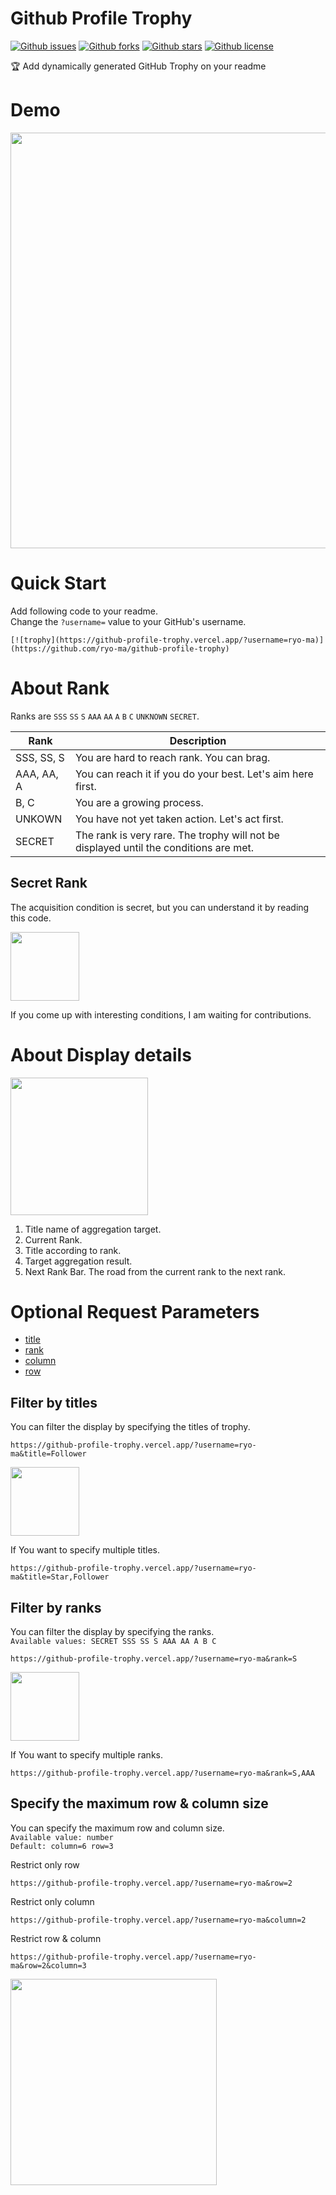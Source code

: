 # Github Profile Trophy

[![Github issues](https://img.shields.io/github/issues/ryo-ma/github-profile-trophy)](https://github.com/ryo-ma/github-profile-trophy/issues)
[![Github forks](https://img.shields.io/github/forks/ryo-ma/github-profile-trophy)](https://github.com/ryo-ma/github-profile-trophy/network/members)
[![Github stars](https://img.shields.io/github/stars/ryo-ma/github-profile-trophy)](https://github.com/ryo-ma/github-profile-trophy/stargazers)
[![Github license](https://img.shields.io/github/license/ryo-ma/github-profile-trophy)](https://github.com/ryo-ma/github-profile-trophy/)

🏆 Add dynamically generated GitHub Trophy on your readme

# Demo

<img width="665" src="https://user-images.githubusercontent.com/6661165/91642602-ab9dd480-ea67-11ea-9c9b-e59169b41c81.png">

# Quick Start

Add following code to your readme.  
Change the `?username=` value to your GitHub's username.

```
[![trophy](https://github-profile-trophy.vercel.app/?username=ryo-ma)](https://github.com/ryo-ma/github-profile-trophy)
```

# About Rank

Ranks are `SSS` `SS` `S` `AAA` `AA` `A` `B` `C` `UNKNOWN` `SECRET`.

|  Rank  |  Description  |
| ---- | ---- |
|  SSS, SS, S  | You are hard to reach rank. You can brag.  |
|  AAA, AA, A  | You can reach it if you do your best. Let's aim here first.  |
|  B, C  | You are a growing process.  |
| UNKOWN | You have not yet taken action. Let's act first. |
| SECRET | The rank is very rare. The trophy will not be displayed until the conditions are met. |

## Secret Rank
The acquisition condition is secret, but you can understand it by reading this code.

<img width="110" src="https://user-images.githubusercontent.com/6661165/91643641-28cd4780-ea70-11ea-94a9-a51885252700.png">

If you come up with interesting conditions, I am waiting for contributions.

# About Display details

<img width="220" src="https://user-images.githubusercontent.com/6661165/91642962-6333e600-ea6a-11ea-83af-e371e996bfa6.png">

1. Title name of aggregation target.
2. Current Rank.
3. Title according to rank.
4. Target aggregation result.
5. Next Rank Bar. The road from the current rank to the next rank.


# Optional Request Parameters

* [title](#filter-by-titles)
* [rank](#filter-by-ranks)
* [column](#specify-the-maximum-row--column-size)
* [row](#specify-the-maximum-row--column-size)

## Filter by titles

You can filter the display by specifying the titles of trophy.  

```
https://github-profile-trophy.vercel.app/?username=ryo-ma&title=Follower
```
<img width="110" src="https://user-images.githubusercontent.com/6661165/91642632-e3a51780-ea67-11ea-9b38-06f24a2ee692.png">

If You want to specify multiple titles.

```
https://github-profile-trophy.vercel.app/?username=ryo-ma&title=Star,Follower
```

## Filter by ranks

You can filter the display by specifying the ranks.  
`Available values: SECRET SSS SS S AAA AA A B C`

```
https://github-profile-trophy.vercel.app/?username=ryo-ma&rank=S
```

<img width="110" src="https://user-images.githubusercontent.com/6661165/91642657-1cdd8780-ea68-11ea-994b-4568a55cd22a.png">

If You want to specify multiple ranks.

```
https://github-profile-trophy.vercel.app/?username=ryo-ma&rank=S,AAA
```


## Specify the maximum row & column size

You can specify the maximum row and column size.  
`Available value: number`  
`Default: column=6 row=3`

Restrict only row
```
https://github-profile-trophy.vercel.app/?username=ryo-ma&row=2
```

Restrict only column
```
https://github-profile-trophy.vercel.app/?username=ryo-ma&column=2
```

Restrict row & column
```
https://github-profile-trophy.vercel.app/?username=ryo-ma&row=2&column=3
```

<img width="330" src="https://user-images.githubusercontent.com/6661165/91642701-780f7a00-ea68-11ea-8190-c3b2c7b70e7e.png">
